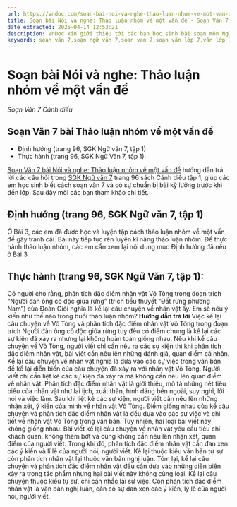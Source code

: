 ```yaml
---
url: https://vndoc.com/soan-bai-noi-va-nghe-thao-luan-nhom-ve-mot-van-de-273480
title: Soạn bài Nói và nghe: Thảo luận nhóm về một vấn đề - Soạn Văn 7 Cánh diều - VnDoc.com
date_extracted: 2025-04-14 12:53:21
description: VnDoc xin giới thiệu tới các bạn học sinh bài soạn môn Ngữ văn lớp 7 học kì 1 sách Cánh diều bài Thực hành tiếng Việt trang 90 để tham khảo chuẩn bị tốt cho bài giảng học kì mới sắp tới đây của mình.
keywords: soạn văn 7,soạn ngữ văn 7,soan van 7,soạn văn lớp 7,văn lớp 7,ngữ văn lớp 7,giải văn 7,soạn văn 7 tập 1,soạn văn lớp 7 tập 1,Soạn bài Thảo luận nhóm về một vấn đề,soạn văn 7 cánh diều,soạn bài Thảo luận nhóm về một vấn đề Cánh diều,soạn bài lớp 7,Soạn Văn 7 Thảo luận nhóm về một vấn đề,Soạn Văn lớp 7 Thảo luận nhóm về một vấn đề,soạn văn 7 bài Thảo luận nhóm về một vấn đề,soạn bài thảo luận nhóm về một vấn đề lớp 7
---
```


# Soạn bài Nói và nghe: Thảo luận nhóm về một vấn đề
 _Soạn Văn 7 Cánh diều_
## Soạn Văn 7 bài Thảo luận nhóm về một vấn đề
  * Định hướng \(trang 96, SGK Ngữ văn 7, tập 1\)
  * Thực hành \(trang 96, SGK Ngữ Văn 7, tập 1\):

[Soạn Văn 7 bài Nói và nghe: Thảo luận nhóm về một vấn đề](<https://vndoc.com/soan-bai-noi-va-nghe-thao-luan-nhom-ve-mot-van-de-273480>) hướng dẫn trả lời các câu hỏi trong [SGK Ngữ văn 7](<https://vndoc.com/ngu-van-7-tap-1-cd>) trang 96 sách Cánh diều tập 1, giúp các em học sinh biết cách soạn văn 7 và có sự chuẩn bị bài kỹ lưỡng trước khi đến lớp. Sau đây mời các bạn tham khảo chi tiết.
## Định hướng \(trang 96, SGK Ngữ văn 7, tập 1\)
Ở Bài 3, các em đã được học và luyện tập cách thảo luận nhóm về một vấn đề gây tranh cãi. Bài này tiếp tục rèn luyện kĩ năng thảo luận nhóm. Để thực hành thảo luận nhóm, các em cần xem lại nội dung mục Định hướng đã nêu ở Bài 3
## Thực hành \(trang 96, SGK Ngữ Văn 7, tập 1\):
Có người cho rằng, phân tích đặc điểm nhân vật Võ Tòng trong đoạn trích “Người đàn ông cô độc giữa rừng” \(trích tiểu thuyết “Đất rừng phương Nam”\) của Đoàn Giỏi nghĩa là kể lại câu chuyện về nhân vật ấy. Em sẽ nêu ý kiến như thế nào trong buổi thảo luận nhóm?
**Hướng dẫn trả lời**
Việc kể lại câu chuyện về Võ Tòng và phân tích đặc điểm nhân vật Võ Tòng trong đoạn trích Người đàn ông cô độc giữa rừng tuy đều có điểm chung là kể lại các sự kiện đã xảy ra nhưng lại không hoàn toàn giống nhau. Nếu khi kể câu chuyện về Võ Tòng, người viết chỉ cần nêu ra các sự kiện thì khi phân tích đặc điểm nhân vật, bài viết cần nêu lên những đánh giá, quan điểm cá nhân.
Kể lại câu chuyện về nhân vật nghĩa là dựa vào các sự việc trong văn bản để kể lại diễn biến của câu chuyện đã xảy ra với nhân vật Võ Tòng. Người viết chỉ cần liệt kê các sự kiện đã xảy ra mà không cần nêu lên quan điểm về nhân vật.
Phân tích đặc điểm nhân vật là giới thiệu, mô tả những nét tiêu biểu của nhân vật như lai lịch, xuất thân, hình dáng bên ngoài, suy nghĩ, lời nói và việc làm. Sau khi liệt kê các sự kiện, người viết cần nêu lên những nhận xét, ý kiến của mình về nhân vật Võ Tòng.
Điểm giống nhau của kể câu chuyện và phân tích đặc điểm nhân vật là đều dựa vào các sự việc và chi tiết về nhân vật Võ Tòng trong văn bản.
Tuy nhiên, hai loại bài viết này không giống nhau. Bài viết kể lại câu chuyện về nhân vật yêu cầu tiêu chí khách quan, không thêm bớt và cũng không cần nêu lên nhận xét, quan điểm của người viết. Trong khi đó, phân tích đặc điểm nhân vật cần đan xen các ý kiến và lí lẽ của người nói, người viết. Kể lại thuộc kiểu văn bản tự sự còn phân tích nhân vật lại thuộc văn bản nghị luận.
Tóm lại, kể lại câu chuyện và phân tích đặc điểm nhân vật đều cần dựa vào những diễn biến xảy ra trong tác phẩm nhưng hai bài viết này không cùng loại. Kể lại câu chuyện thuộc kiểu tự sự, chỉ cần nhắc lại sự việc. Còn phân tích đặc điểm nhân vật là văn bản nghị luận, cần có sự đan xen các ý kiến, lý lẽ của người nói, người viết.
